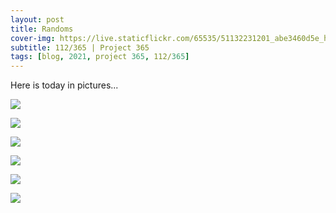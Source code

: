 ```yaml
---
layout: post
title: Randoms
cover-img: https://live.staticflickr.com/65535/51132231201_abe3460d5e_h.jpg
subtitle: 112/365 | Project 365
tags: [blog, 2021, project 365, 112/365]
---
```

<style>
  .intro-header.big-img {
    background-position:center 
  }
</style>
Here is today in pictures...
<p class="post-img-wrap">
  <img src="https://live.staticflickr.com/65535/51132169083_0a1070143c_h.jpg">
</p>
<p class="post-img-wrap">
  <img src="https://live.staticflickr.com/65535/51132443898_bfff87251f_h.jpg">
</p>
<p class="post-img-wrap">
  <img src="https://live.staticflickr.com/65535/51132734394_b19f59f14e_h.jpg">
</p>
<p class="post-img-wrap">
  <img src="https://live.staticflickr.com/65535/51133344915_5b8958e4a6_h.jpg">
</p>
<p class="post-img-wrap">
  <img src="https://live.staticflickr.com/65535/51132444343_4f5446c108_h.jpg">
</p>
<p class="post-img-wrap">
  <img src="https://live.staticflickr.com/65535/51135828007_57d597fb54_h.jpg">
</p>
